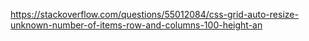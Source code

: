 https://stackoverflow.com/questions/55012084/css-grid-auto-resize-unknown-number-of-items-row-and-columns-100-height-an